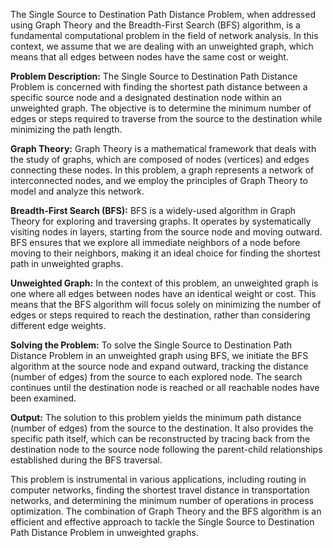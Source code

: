 The Single Source to Destination Path Distance Problem, when addressed using Graph Theory and the Breadth-First Search (BFS) algorithm, is a fundamental computational problem in the field of network analysis. In this context, we assume that we are dealing with an unweighted graph, which means that all edges between nodes have the same cost or weight.

**Problem Description:**
The Single Source to Destination Path Distance Problem is concerned with finding the shortest path distance between a specific source node and a designated destination node within an unweighted graph. The objective is to determine the minimum number of edges or steps required to traverse from the source to the destination while minimizing the path length.

**Graph Theory:**
Graph Theory is a mathematical framework that deals with the study of graphs, which are composed of nodes (vertices) and edges connecting these nodes. In this problem, a graph represents a network of interconnected nodes, and we employ the principles of Graph Theory to model and analyze this network.

**Breadth-First Search (BFS):**
BFS is a widely-used algorithm in Graph Theory for exploring and traversing graphs. It operates by systematically visiting nodes in layers, starting from the source node and moving outward. BFS ensures that we explore all immediate neighbors of a node before moving to their neighbors, making it an ideal choice for finding the shortest path in unweighted graphs.

**Unweighted Graph:**
In the context of this problem, an unweighted graph is one where all edges between nodes have an identical weight or cost. This means that the BFS algorithm will focus solely on minimizing the number of edges or steps required to reach the destination, rather than considering different edge weights.

**Solving the Problem:**
To solve the Single Source to Destination Path Distance Problem in an unweighted graph using BFS, we initiate the BFS algorithm at the source node and expand outward, tracking the distance (number of edges) from the source to each explored node. The search continues until the destination node is reached or all reachable nodes have been examined.

**Output:**
The solution to this problem yields the minimum path distance (number of edges) from the source to the destination. It also provides the specific path itself, which can be reconstructed by tracing back from the destination node to the source node following the parent-child relationships established during the BFS traversal.

This problem is instrumental in various applications, including routing in computer networks, finding the shortest travel distance in transportation networks, and determining the minimum number of operations in process optimization. The combination of Graph Theory and the BFS algorithm is an efficient and effective approach to tackle the Single Source to Destination Path Distance Problem in unweighted graphs.